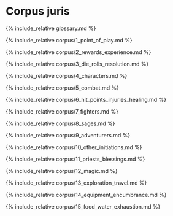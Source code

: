 <h1>Corpus juris</h1>
{% include_relative glossary.md %}

{% include_relative corpus/1_point_of_play.md %}

{% include_relative corpus/2_rewards_experience.md %}

{% include_relative corpus/3_die_rolls_resolution.md %}

{% include_relative corpus/4_characters.md %}

{% include_relative corpus/5_combat.md %}

{% include_relative corpus/6_hit_points_injuries_healing.md %}

{% include_relative corpus/7_fighters.md %}

{% include_relative corpus/8_sages.md %}

{% include_relative corpus/9_adventurers.md %}

{% include_relative corpus/10_other_initiations.md %}

{% include_relative corpus/11_priests_blessings.md %}

{% include_relative corpus/12_magic.md %}

{% include_relative corpus/13_exploration_travel.md %}

{% include_relative corpus/14_equipment_encumbrance.md %}

{% include_relative corpus/15_food_water_exhaustion.md %}
